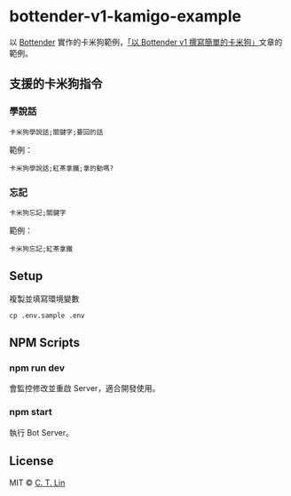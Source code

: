 # bottender-v1-kamigo-example

以 [Bottender](https://github.com/Yoctol/bottender) 實作的卡米狗範例，[「以 Bottender v1 撰寫簡單的卡米狗」](https://blog.yoctol.com/%E4%BB%A5-bottender-v1-%E6%92%B0%E5%AF%AB%E7%B0%A1%E5%96%AE%E7%9A%84%E5%8D%A1%E7%B1%B3%E7%8B%97-938243e2dc46?fbclid=IwAR01E4A-4vOeeHBKk4b0MQYnrjLyC8gyJlWO98nfy5lJBtqsJikWi_sELXA)文章的範例。

## 支援的卡米狗指令

### 學說話

```
卡米狗學說話;關鍵字;要回的話
```

範例：

```
卡米狗學說話;紅茶拿鐵;拿的動嗎?
```

### 忘記

```
卡米狗忘記;關鍵字
```

範例：

```
卡米狗忘記;紅茶拿鐵
```

## Setup

複製並填寫環境變數

```
cp .env.sample .env
```

## NPM Scripts

### npm run dev

會監控修改並重啟 Server，適合開發使用。

### npm start

執行 Bot Server。

## License

MIT © [C. T. Lin](https://github.com/chentsulin/bottender-v1-kamigo-example)
